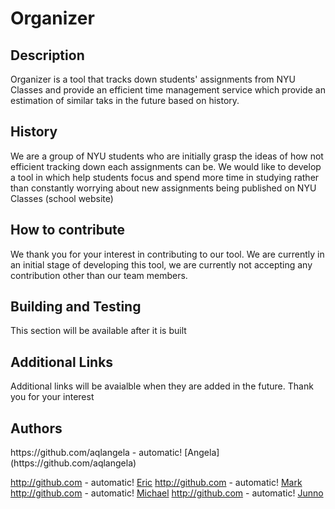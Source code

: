 <h1>Organizer</h1>


<h2>Description</h2>
  <p>Organizer is a tool that tracks down students' assignments from NYU Classes and provide an efficient time management service which provide an estimation of similar taks in the future based on history.</p>
  
  
 <h2>History</h2>
 <p>We are a group of NYU students who are initially grasp the ideas of how not efficient tracking down each assignments 
can be. We would like to develop a tool in which help students focus and spend more time in studying rather than constantly worrying about new assignments being published on NYU Classes (school website)</p> 
 
 
  <h2>How to contribute</h2>
  <p>We thank you for your interest in contributing to our tool. We are currently in an initial stage of developing this tool, we are currently not accepting any contribution other than our team members. </p> 
  
  
  <h2>Building and Testing</h2>
   <p>This section will be available after it is built </p> 
   
   
  <h2>Additional Links</h2>
  <p>Additional links will be avaialble when they are added in the future. Thank you for your interest </p> 
  
  <h2>Authors</h2>
https://github.com/aqlangela - automatic!
[Angela](https://github.com/aqlangela)

http://github.com - automatic!
[Eric](https://github.com/Zerichen)
http://github.com - automatic!
[Mark](https://github.com/Mark-Zeng)
http://github.com - automatic!
[Michael](https://github.com/MichaelZhangty)
http://github.com - automatic!
[Junno](https://github.com/jq488)

